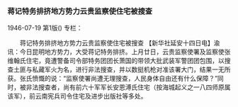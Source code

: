 ### 蒋记特务排挤地方势力云贵监察使住宅被搜查

1946-07-19
第1版()
专栏：

　　蒋记特务排挤地方势力云贵监察使住宅被搜查
    【新华社延安十四日电】渝讯：今日昆明地方势力，大受蒋记特务排挤。上月廿日，云贵监察使署及监察使张维翰氏住宅，竟遭警备司令部特务团团长萧国的带领大批武装军警团团包围，以搜查土匪与私藏军火为名，进行非法搜查，并以数挺机枪对准该署大门，结果一无所获。张氏愤慨的说：“监察使署尚遭无理搜查，人民身体自由还有什么保障？”同时，被非法搜查者，尚有前六十军军长安恩溥氏住宅（按海城起义之一八四师原属该军），前云南宪兵司令住宅及进步出版社等多处。
